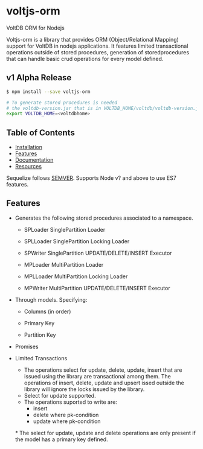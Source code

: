 # voltjs-orm
VoltDB ORM for Nodejs

Voltjs-orm is a library that provides ORM (Object/Relational Mapping) support for VoltDB in nodejs applications.
It features limited transactional operations outside of stored procedures, generation of storedprocedures that can handle basic crud operations for every model defined.

## v1 Alpha Release
```bash
$ npm install --save voltjs-orm

# To generate stored procedures is needed 
# the voltdb-version.jar that is in VOLTDB_HOME/voltdb/voltdb-version.jar
export VOLTDB_HOME=<voltdbhome>
```


## Table of Contents
- [Installation](#installation)
- [Features](#features)
- [Documentation](#documentation)
- [Resources](#resources)


Sequelize follows [SEMVER](http://semver.org). Supports Node v? and above to use ES7 features.

## Features

* Generates the following stored procedures associated to a namespace.

   * SPLoader SinglePartition Loader

   * SPLLoader SinglePartition Locking Loader

   * SPWriter SinglePartition UPDATE/DELETE/INSERT Executor

   * MPLoader MultiPartition Loader

   * MPLLoader MultiPartition Locking Loader

   * MPWriter MultiPartition UPDATE/DELETE/INSERT Executor

* Through models. Specifying:

   * Columns (in order)
   
   * Primary Key
   
   * Partition Key

* Promises
* Limited Transactions
   * The operations select for update, delete, update, insert that are issued using the library are transactional among them. The operations of insert, delete, update and upsert issed outside the library will ignore the locks issued by the library.
   * Select for update supported.
   * The operations suported to write are:
      * insert
      * delete where pk-condition
      * update where pk-condition
  
   \* The select for update, update and delete operations are only present if the model has a primary key defined.
